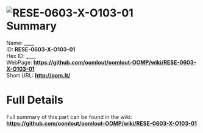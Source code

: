 
![RESE-0603-X-O103-01](https://github.com/oomlout/oomlout-OOMP/blob/master/parts/RESE-0603-X-O103-01/RESE-0603-X-O103-01_420.jpg)   
Summary
=================
  
Name: ____    
ID: __RESE-0603-X-O103-01__   
Hex ID: ____   
WebPage: __https://github.com/oomlout/oomlout-OOMP/wiki/RESE-0603-X-O103-01__   
Short URL: __http://oom.lt/__   

Full Details
==========================
Full summary of this part can be found in the wiki:   
__https://github.com/oomlout/oomlout-OOMP/wiki/RESE-0603-X-O103-01__    

